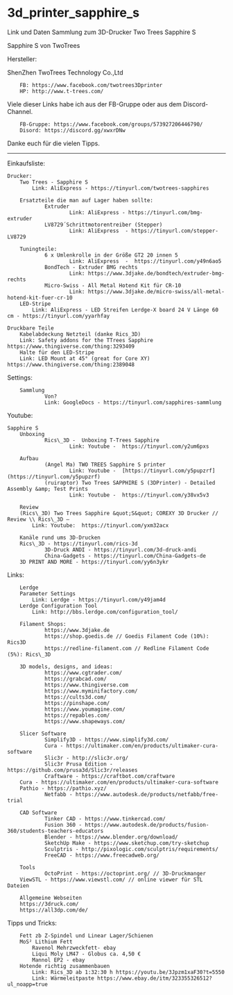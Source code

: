 # 3d_printer_sapphire_s
Link und Daten Sammlung zum 3D-Drucker Two Trees Sapphire S

Sapphire S von TwoTrees

Hersteller:

ShenZhen TwoTrees Technology Co.,Ltd

        FB: https://www.facebook.com/twotrees3Dprinter
        HP: http://www.t-trees.com/

Viele dieser Links habe ich aus der FB-Gruppe oder aus dem Discord-Channel.

        FB-Gruppe: https://www.facebook.com/groups/573927206446790/
        Disord: https://discord.gg/xwxrDNw

Danke euch für die vielen Tipps.

-----------------------------------------------------------------------------------------

Einkaufsliste:

	Drucker:
		Two Trees - Sapphire S
			Link: AliExpress - https://tinyurl.com/twotrees-sapphires

        Ersatzteile die man auf Lager haben sollte:
                Extruder
                        Link: AliExpress - https://tinyurl.com/bmg-extruder
                LV8729´Schrittmotorentreiber (Stepper)
                        Link: AliExpress  - https://tinyurl.com/stepper-LV8729

        Tuningteile:
                6 x Umlenkrolle in der Größe GT2 20 innen 5
                        Link: AliExpress  -  https://tinyurl.com/y49n6ao5
                BondTech - Extruder BMG rechts
                        Link: https://www.3djake.de/bondtech/extruder-bmg-rechts
                Micro-Swiss - All Metal Hotend Kit für CR-10
                        Link: https://www.3djake.de/micro-swiss/all-metal-hotend-kit-fuer-cr-10
		LED-Stripe
			Link: AliExpress - LED Streifen Lerdge-X board 24 V Länge 60 cm - https://tinyurl.com/yyarhfay

	Druckbare Teile 
		Kabelabdeckung Netzteil (danke Rics_3D)
		Link: Safety addons for the TTrees Sapphire https://www.thingiverse.com/thing:3293409
		Halte für den LED-Stripe
		Link: LED Mount at 45° (great for Core XY)  https://www.thingiverse.com/thing:2389048
		
Settings:

		Sammlung
                Von? 
                Link: GoogleDocs - https://tinyurl.com/sapphires-sammlung


Youtube:

	Sapphire S
		Unboxing
                Rics\_3D -  Unboxing T-Trees Sapphire
                        Link: Youtube -  https://tinyurl.com/y2um6pxs

		Aufbau
                (Angel Ma) TWO TREES Sapphire S printer
                        Link: Youtube -  [https://tinyurl.com/y5pupzrf](https://tinyurl.com/y5pupzrf)
                (ruiraptor) Two Trees SAPPHIRE S (3DPrinter) - Detailed Assembly &amp; Test Prints
                        Link: Youtube -  https://tinyurl.com/y38vx5v3

		Review
		(Rics\_3D) Two Trees Sapphire &quot;S&quot; COREXY 3D Drucker // Review \\ Rics\_3D –
			Link: Youtube:  https://tinyurl.com/yxm32acx

		Kanäle rund ums 3D-Drucken
		Rics\_3D - https://tinyurl.com/rics-3d
               	3D-Druck ANDI - https://tinyurl.com/3d-druck-andi
                China-Gadgets - https://tinyurl.com/China-Gadgets-de
		3D PRINT AND MORE - https://tinyurl.com/yy6n3ykr


Links:

		Lerdge
		Parameter Settings
			Link: Lerdge - https://tinyurl.com/y49jam4d
		Lerdge Configuration Tool
			Link: http://bbs.lerdge.com/configuration_tool/	

		Filament Shops:
                https://www.3djake.de
                https://shop.goedis.de // Goedis Filament Code (10%): Rics3D
                https://redline-filament.com // Redline Filament Code (5%): Rics\_3D

		3D models, designs, and ideas:
                https://www.cgtrader.com/
                https://grabcad.com/
                https://www.thingiverse.com
                https://www.myminifactory.com/
                https://cults3d.com/
                https://pinshape.com/
                https://www.youmagine.com/
                https://repables.com/
                https://www.shapeways.com/

		Slicer Software
                Simplify3D - https://www.simplify3d.com/
                Cura - https://ultimaker.com/en/products/ultimaker-cura-software
                Slic3r - http://slic3r.org/
                Slic3r Prusa Edition - https://github.com/prusa3d/Slic3r/releases
                Craftware - https://craftbot.com/craftware
		Cura - https://ultimaker.com/en/products/ultimaker-cura-software
		Pathio - https://pathio.xyz/
                Netfabb - https://www.autodesk.de/products/netfabb/free-trial

		CAD Software
                Tinker CAD - https://www.tinkercad.com/
                Fusion 360 - https://www.autodesk.de/products/fusion-360/students-teachers-educators
                Blender - https://www.blender.org/download/
                SketchUp Make - https://www.sketchup.com/try-sketchup
                Sculptris - http://pixologic.com/sculptris/requirements/
                FreeCAD - https://www.freecadweb.org/

		Tools
                OctoPrint - https://octoprint.org/ // 3D-Druckmanger
		ViewSTL - https://www.viewstl.com/ // online viewer für STL Dateien

		Allgemeine Webseiten
		https://3druck.com/
		https://all3dp.com/de/

Tipps und Tricks:

		Fett zb Z-Spindel und Linear Lager/Schienen
		MoS² Lithium Fett
			Ravenol Mehrzweckfett- ebay
			Liqui Moly LM47 - Globus ca. 4,50 €
			Mannol EP2 - ebay
		Hotende richtig zusammenbauen
			Link: Rics_3D ab 1:32:30 h https://youtu.be/3Jpzm1xaF30?t=5550
			Link: Wärmeleitpaste https://www.ebay.de/itm/323355326512?ul_noapp=true
